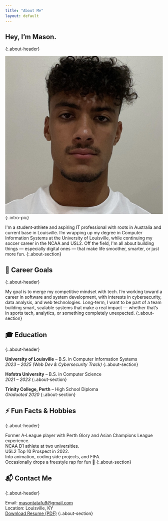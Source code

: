 ```yaml
---
title: "About Me"
layout: default
---
```


## Hey, I’m Mason.
{:.about-header}

![Mason Tatafu](/assets/images/IMG_5131.jpg)
{:.intro-pic}

I'm a student-athlete and aspiring IT professional with roots in Australia and current base in Louisville. I’m wrapping up my degree in Computer Information Systems at the University of Louisville, while continuing my soccer career in the NCAA and USL2. Off the field, I'm all about building things — especially digital ones — that make life smoother, smarter, or just more fun.
{:.about-section}

## 🎯 Career Goals
{:.about-header}

My goal is to merge my competitive mindset with tech. I’m working toward a career in software and system development, with interests in cybersecurity, data analysis, and web technologies. Long-term, I want to be part of a team building smart, scalable systems that make a real impact — whether that’s in sports tech, analytics, or something completely unexpected.
{:.about-section}

## 🎓 Education
{:.about-header}

**University of Louisville** – B.S. in Computer Information Systems  
*2023 – 2025 (Web Dev & Cybersecurity Track)*
{:.about-section}

**Hofstra University** – B.S. in Computer Science  
*2021 – 2023*
{:.about-section}

**Trinity College, Perth** – High School Diploma  
*Graduated 2020*
{:.about-section}

## ⚡ Fun Facts & Hobbies
{:.about-header}

Former A-League player with Perth Glory and Asian Champions League experience.  
NCAA D1 athlete at two universities.  
USL2 Top 10 Prospect in 2022.  
Into animation, coding side projects, and FIFA.  
Occasionally drops a freestyle rap for fun 🎤
{:.about-section}


## 📬 Contact Me
{:.about-header}

Email: [masontatafu9@gmail.com](mailto:masontatafu9@gmail.com)  
Location: Louisville, KY  
[Download Resume (PDF)](/assets/Mason%20Tatafu%20Current%20Resume%20-%202025.pdf)
{:.about-section}
